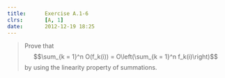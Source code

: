 ```yaml
---
title:      Exercise A.1-6
clrs:       [A, 1]
date:       2012-12-19 18:25
---
```


>Prove that $$\sum_{k = 1}^n O(f_k(i)) = O\left(\sum_{k = 1}^n f_k(i)\right)$$ by using the linearity property of summations.

